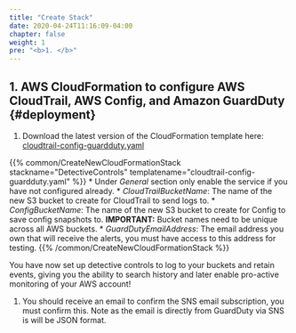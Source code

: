 ```yaml
---
title: "Create Stack"
date: 2020-04-24T11:16:09-04:00
chapter: false
weight: 1
pre: "<b>1. </b>"
---
```


## 1. AWS CloudFormation to configure AWS CloudTrail, AWS Config, and Amazon GuardDuty {#deployment}

1. Download the latest version of the CloudFormation template here: [cloudtrail-config-guardduty.yaml](/Security/200_Automated_Deployment_of_Detective_Controls/Code/cloudtrail-config-guardduty.yaml)

{{% common/CreateNewCloudFormationStack stackname="DetectiveControls" templatename="cloudtrail-config-guardduty.yaml" %}}
    * Under *General* section only enable the service if you have not configured already.
    * *CloudTrailBucketName*: The name of the new S3 bucket to create for CloudTrail to send logs to.
    * *ConfigBucketName*: The name of the new S3 bucket to create for Config to save config snapshots to. **IMPORTANT:** Bucket names need to be unique across all AWS buckets.
    * *GuardDutyEmailAddress*: The email address you own that will receive the alerts, you must have access to this address for testing.
{{% /common/CreateNewCloudFormationStack %}}

You have now set up detective controls to log to your buckets and retain events, giving you the ability to search history and later enable pro-active monitoring of your AWS account!
1. You should receive an email to confirm the SNS email subscription, you must confirm this. Note as the email is directly from GuardDuty via SNS is will be JSON format.
